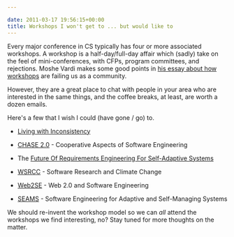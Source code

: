 ```yaml
---

date: 2011-03-17 19:56:15+00:00
title: Workshops I won't get to ... but would like to
---
```


Every major conference in CS typically has four or more associated workshops. A workshop is a half-day/full-day affair which (sadly) take on the feel of mini-conferences, with CFPs, program committees, and rejections. Moshe Vardi makes some good points in [his essay about how workshops](http://cacm.acm.org/magazines/2011/1/103228-where-have-all-the-workshops-gone/fulltext) are failing us as a community.

However, they are a great place to chat with people in your area who are interested in the same things, and the coffee breaks, at least, are worth a dozen emails.

Here's a few that I wish I could (have gone / go) to.



	
  * [Living with Inconsistency](http://www.sea.uni-linz.ac.at/lwi/)

	
  * [CHASE 2.0](http://www.itu.dk/people/ydi/CHASE2010.html) - Cooperative Aspects of Software Engineering

	
  * The [Future Of Requirements Engineering For Self-Adaptive Systems](http://www.resg.org.uk/index.php/Self_Adaptive_Systems_in_RE_2010)

	
  * [WSRCC](http://www.cs.toronto.edu/wsrcc/) - Software Research and Climate Change

	
  * [Web2SE](http://sites.google.com/site/web2se/) - Web 2.0 and Software Engineering

	
  * [SEAMS](http://2011.seams-symposia.org/) - Software Engineering for Adaptive and Self-Managing Systems


We should re-invent the workshop model so we can *all* attend the workshops we find interesting, no? Stay tuned for more thoughts on the matter.
